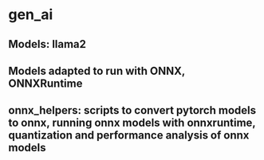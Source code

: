 # gen_ai

## Models: llama2

## Models adapted to run with ONNX, ONNXRuntime

## onnx_helpers: scripts to convert pytorch models to onnx, running onnx models with onnxruntime, quantization and performance analysis of onnx models
